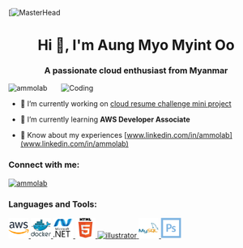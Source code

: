 [![MasterHead](https://t3.ftcdn.net/jpg/05/30/13/20/360_F_530132095_o39TZjVxcV94jM3Lea7imRHNxlftU8Rw.jpg)
<h1 align="center">Hi 👋, I'm Aung Myo Myint Oo</h1>
<h3 align="center">A passionate cloud enthusiast from Myanmar</h3>
<img align="right" alt="Coding" width="400" src="https://bwnyasse.github.io/slides-presentations/slides-understanding-the-cloud-yaounde-february-2020-v1/img/cloud-gif-2.gif">

<p align="left"> <img src="https://komarev.com/ghpvc/?username=ammolab&label=Profile%20views&color=0e75b6&style=flat" alt="ammolab" /> </p>

- 🔭 I’m currently working on [cloud resume challenge mini project](https://cloudresumechallenge.dev/docs/the-challenge/aws/)

- 🌱 I’m currently learning **AWS Developer Associate**

- 📄 Know about my experiences [www.linkedin.com/in/ammolab](www.linkedin.com/in/ammolab)

<h3 align="left">Connect with me:</h3>
<p align="left">
<a href="https://linkedin.com/in/ammolab" target="blank"><img align="center" src="https://raw.githubusercontent.com/rahuldkjain/github-profile-readme-generator/master/src/images/icons/Social/linked-in-alt.svg" alt="ammolab" height="30" width="40" /></a>
</p>

<h3 align="left">Languages and Tools:</h3>
<p align="left"> <a href="https://aws.amazon.com" target="_blank" rel="noreferrer"> <img src="https://raw.githubusercontent.com/devicons/devicon/master/icons/amazonwebservices/amazonwebservices-original-wordmark.svg" alt="aws" width="40" height="40"/> </a> <a href="https://www.docker.com/" target="_blank" rel="noreferrer"> <img src="https://raw.githubusercontent.com/devicons/devicon/master/icons/docker/docker-original-wordmark.svg" alt="docker" width="40" height="40"/> </a> <a href="https://dotnet.microsoft.com/" target="_blank" rel="noreferrer"> <img src="https://raw.githubusercontent.com/devicons/devicon/master/icons/dot-net/dot-net-original-wordmark.svg" alt="dotnet" width="40" height="40"/> </a> <a href="https://www.w3.org/html/" target="_blank" rel="noreferrer"> <img src="https://raw.githubusercontent.com/devicons/devicon/master/icons/html5/html5-original-wordmark.svg" alt="html5" width="40" height="40"/> </a> <a href="https://www.adobe.com/in/products/illustrator.html" target="_blank" rel="noreferrer"> <img src="https://www.vectorlogo.zone/logos/adobe_illustrator/adobe_illustrator-icon.svg" alt="illustrator" width="40" height="40"/> </a> <a href="https://www.mysql.com/" target="_blank" rel="noreferrer"> <img src="https://raw.githubusercontent.com/devicons/devicon/master/icons/mysql/mysql-original-wordmark.svg" alt="mysql" width="40" height="40"/> </a> <a href="https://www.photoshop.com/en" target="_blank" rel="noreferrer"> <img src="https://raw.githubusercontent.com/devicons/devicon/master/icons/photoshop/photoshop-line.svg" alt="photoshop" width="40" height="40"/> </a> </p>
